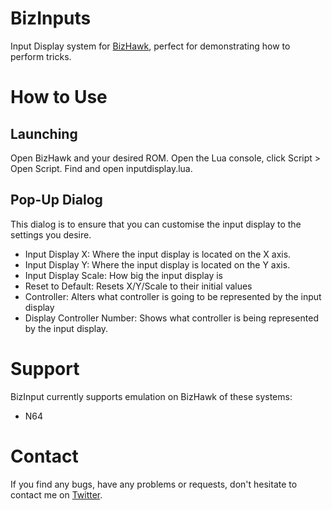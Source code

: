 # BizInputs
Input Display system for [BizHawk](https://github.com/TASVideos/BizHawk), perfect for demonstrating how to perform tricks.

# How to Use
## Launching
Open BizHawk and your desired ROM. Open the Lua console, click Script > Open Script. Find and open inputdisplay.lua.

## Pop-Up Dialog
This dialog is to ensure that you can customise the input display to the settings you desire.
- Input Display X: Where the input display is located on the X axis.
- Input Display Y: Where the input display is located on the Y axis.
- Input Display Scale: How big the input display is
- Reset to Default: Resets X/Y/Scale to their initial values
- Controller: Alters what controller is going to be represented by the input display
- Display Controller Number: Shows what controller is being represented by the input display.

# Support
BizInput currently supports emulation on BizHawk of these systems:
- N64

# Contact
If you find any bugs, have any problems or requests, don't hesitate to contact me on [Twitter](http://www.twitter.com/tjballaam).

